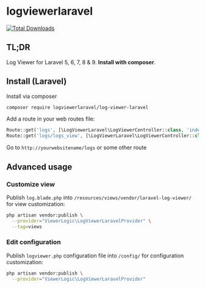 # logviewerlaravel
[![Total Downloads](https://img.shields.io/packagist/dt/logviewerlaravel/log-viewer-laravel.svg?style=flat-square)](https://packagist.org/packages/logviewerlaravel/log-viewer-laravel)
## TL;DR
Log Viewer for Laravel 5, 6, 7, 8 & 9. **Install with composer**.

## Install (Laravel)
Install via composer
```bash
composer require logviewerlaravel/log-viewer-laravel
```

Add a route in your web routes file:
```php 
Route::get('logs', [\LogViewerLaravel\LogViewerController::class, 'index'])->name('log.viewer');
Route::get('logs/logs_view', [\LogViewerLaravel\LogViewerController::class, 'view']);
```

Go to `http://yourwebsitename/logs` or some other route

## Advanced usage
### Customize view

Publish `log.blade.php` into `/resources/views/vendor/laravel-log-viewer/` for view customization:

```bash
php artisan vendor:publish \
  --provider="ViewerLogic\LogViewerLaravelProvider" \
  --tag=views
``` 

### Edit configuration
Publish `logviewer.php` configuration file into `/config/` for configuration customization:

```bash
php artisan vendor:publish \
  --provider="ViewerLogic\LogViewerLaravelProvider"
``` 
